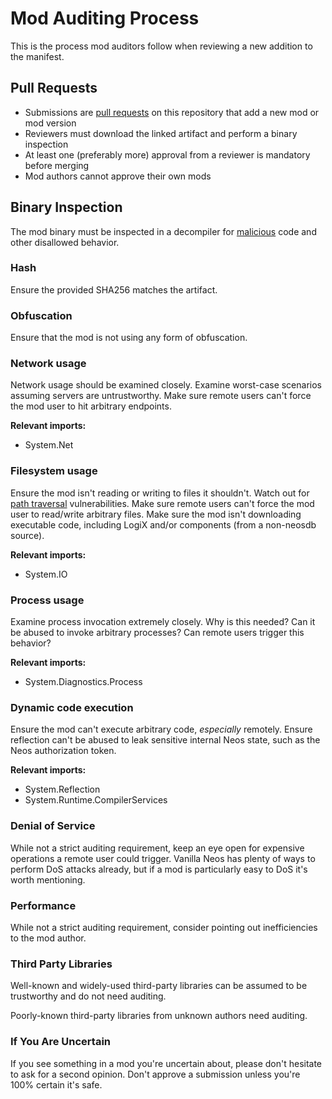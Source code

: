 # Mod Auditing Process
This is the process mod auditors follow when reviewing a new addition to the manifest.

## Pull Requests
- Submissions are [pull requests] on this repository that add a new mod or mod version
- Reviewers must download the linked artifact and perform a binary inspection
- At least one (preferably more) approval from a reviewer is mandatory before merging
- Mod authors cannot approve their own mods

## Binary Inspection
The mod binary must be inspected in a decompiler for [malicious] code and other disallowed behavior.

### Hash
Ensure the provided SHA256 matches the artifact.

### Obfuscation
Ensure that the mod is not using any form of obfuscation.

### Network usage
Network usage should be examined closely. Examine worst-case scenarios assuming servers are untrustworthy. Make sure remote users can't force the mod user to hit arbitrary endpoints.

**Relevant imports:**
- System.Net

### Filesystem usage
Ensure the mod isn't reading or writing to files it shouldn't. Watch out for [path traversal] vulnerabilities. Make sure remote users can't force the mod user to read/write arbitrary files. Make sure the mod isn't downloading executable code, including LogiX and/or components (from a non-neosdb source).

**Relevant imports:**
- System.IO

### Process usage
Examine process invocation extremely closely. Why is this needed? Can it be abused to invoke arbitrary processes? Can remote users trigger this behavior?

**Relevant imports:**
- System.Diagnostics.Process

### Dynamic code execution
Ensure the mod can't execute arbitrary code, *especially* remotely. Ensure reflection can't be abused to leak sensitive internal Neos state, such as the Neos authorization token.

**Relevant imports:**
- System.Reflection
- System.Runtime.CompilerServices

### Denial of Service
While not a strict auditing requirement, keep an eye open for expensive operations a remote user could trigger. Vanilla Neos has plenty of ways to perform DoS attacks already, but if a mod is particularly easy to DoS it's worth mentioning.

### Performance
While not a strict auditing requirement, consider pointing out inefficiencies to the mod author.

### Third Party Libraries
Well-known and widely-used third-party libraries can be assumed to be trustworthy and do not need auditing.

Poorly-known third-party libraries from unknown authors need auditing.

### If You Are Uncertain
If you see something in a mod you're uncertain about, please don't hesitate to ask for a second opinion. Don't approve a submission unless you're 100% certain it's safe.

<!-- Links -->
[malicious]: mod-guidelines.md#not-malicious
[path traversal]: https://owasp.org/www-community/attacks/Path_Traversal
[pull requests]: https://github.com/neos-modding-group/neos-mod-manifest/pulls
